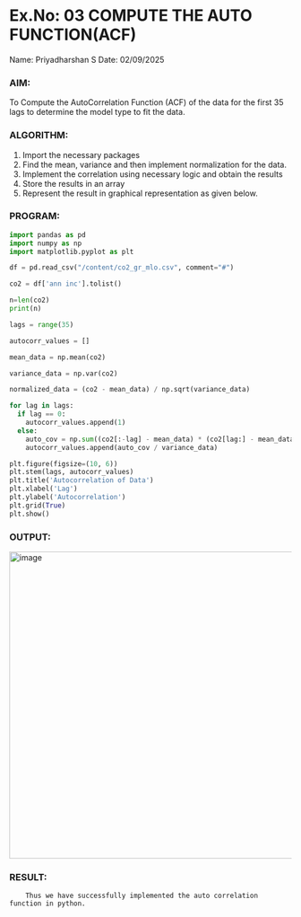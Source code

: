 # Ex.No: 03   COMPUTE THE AUTO FUNCTION(ACF)
Name: Priyadharshan S
Date: 02/09/2025


### AIM:
To Compute the AutoCorrelation Function (ACF) of the data for the first 35 lags to determine the model
type to fit the data.
### ALGORITHM:
1. Import the necessary packages
2. Find the mean, variance and then implement normalization for the data.
3. Implement the correlation using necessary logic and obtain the results
4. Store the results in an array
5. Represent the result in graphical representation as given below.
### PROGRAM:
```python
import pandas as pd
import numpy as np
import matplotlib.pyplot as plt

df = pd.read_csv("/content/co2_gr_mlo.csv", comment="#")

co2 = df['ann inc'].tolist()

n=len(co2)
print(n)

lags = range(35)

autocorr_values = []

mean_data = np.mean(co2)

variance_data = np.var(co2)

normalized_data = (co2 - mean_data) / np.sqrt(variance_data)

for lag in lags:
  if lag == 0:
    autocorr_values.append(1)
  else:
    auto_cov = np.sum((co2[:-lag] - mean_data) * (co2[lag:] - mean_data)) / n
    autocorr_values.append(auto_cov / variance_data)

plt.figure(figsize=(10, 6))
plt.stem(lags, autocorr_values)
plt.title('Autocorrelation of Data')
plt.xlabel('Lag')
plt.ylabel('Autocorrelation')
plt.grid(True)
plt.show()
```

### OUTPUT:
<img width="857" height="547" alt="image" src="https://github.com/user-attachments/assets/0ad4e632-d1e9-4581-beda-9827c1a7ddab" />

### RESULT:
        Thus we have successfully implemented the auto correlation function in python.
